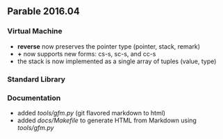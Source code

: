 ## Parable 2016.04

### Virtual Machine

* **reverse** now preserves the pointer type (pointer, stack, remark)
* **+** now supports new forms: cs-s, sc-s, and cc-s
* the stack is now implemented as a single array of tuples (value, type)

### Standard Library


### Documentation

* added *tools/gfm.py* (git flavored markdown to html)
* added *docs/Makefile* to generate HTML from Markdown using *tools/gfm.py*

